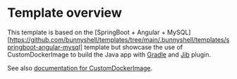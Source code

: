 # Template overview

This template is based on the [SpringBoot + Angular + MySQL][https://github.com/bunnyshell/templates/tree/main/.bunnyshell/templates/springboot-angular-mysql] template but showcase the use of CustomDockerImage to build the Java app with [Gradle](https://docs.gradle.org/) and [Jib](https://github.com/GoogleContainerTools/jib) plugin.

See also [documentation for CustomDockerImage](https://documentation.bunnyshell.com/docs/components-custom-docker-image).